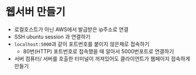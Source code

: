 # 웹서버 만들기

- 로컬호스트가 아닌 AWS에서 발급받은 ip주소로 연결
- SSH ubuntu session 과 연결하기
- ```localhost:5000```과 같이 포트번호를 붙이지 않은채로 접속하기
  - 80번(HTTP) 포트번호로 접속했을 때 알아서 5000번포트로 연결하기
- 서버 컴퓨터/ 서버를 호출한 터미널이 꺼져있어도 클라이언트가 웹페이지 접속하게 만들기
